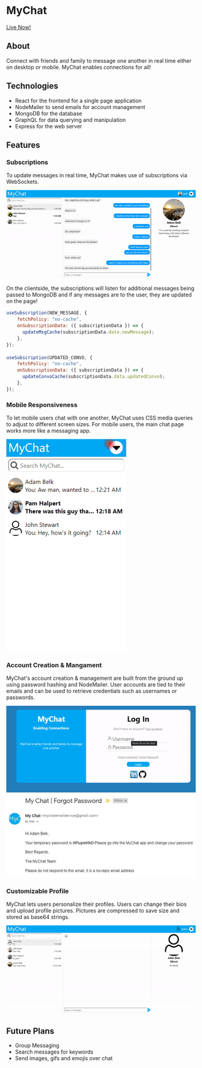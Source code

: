 # MyChat

[Live Now!](https://lit-reaches-10392.herokuapp.com/#/)

## About

Connect with friends and family to message one another in real time either on desktop or mobile. MyChat enables connections for all!

## Technologies

* React for the frontend for a single page application
* NodeMailer to send emails for account management
* MongoDB for the database
* GraphQL for data querying and manipulation
* Express for the web server

## Features

### Subscriptions

To update messages in real time, MyChat makes use of subscriptions via WebSockets.

![messagingDemo](/src/client/assets/gifs/messagingDemo.gif)

On the clientside, the subscriptions will listen for additional messages being passed to MongoDB and if any messages are to the user, they are updated on the page!

```javascript
useSubscription(NEW_MESSAGE, {
    fetchPolicy: "no-cache",
    onSubscriptionData: ({ subscriptionData }) => {
      updateMsgCache(subscriptionData.data.newMessage);
    },
});

useSubscription(UPDATED_CONVO, {
    fetchPolicy: "no-cache",
    onSubscriptionData: ({ subscriptionData }) => {
      updateConvoCache(subscriptionData.data.updatedConvo);
    },
});

```
### Mobile Responsiveness

To let mobile users chat with one another, MyChat uses CSS media queries to adjust to different screen sizes. For mobile users, the main chat page works more like a messaging app.

![mobileResponsivenessDemo](/src/client/assets/gifs/mobileResponsivenessDemo.gif)


### Account Creation & Mangament

MyChat's account creation & management are built from the ground up using password hashing and NodeMailer. User accounts are tied to their emails and can be used to retrieve credentials such as usernames or passwords.

![forgotPasswordDemo](/src/client/assets/gifs/forgotPasswordDemo.gif)
![forgotPasswordEmailDemo](/src/client/assets/images/forgotPasswordEmailDemo.JPG)

### Customizable Profile

MyChat lets users personalize their profiles. Users can change their bios and upload profile pictures. Pictures are compressed to save size and stored as base64 strings.

![editProfileDemo](/src/client/assets/gifs/editProfileDemo.gif)
## Future Plans

- Group Messaging
- Search messages for keywords
- Send images, gifs and emojis over chat
